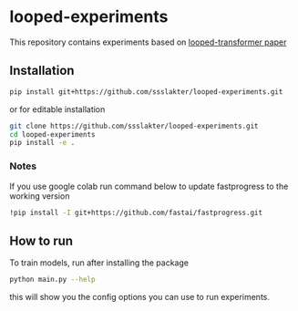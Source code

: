 # looped-experiments


<!-- WARNING: THIS FILE WAS AUTOGENERATED! DO NOT EDIT! -->

This repository contains experiments based on [looped-transformer
paper](https://arxiv.org/abs/2311.12424)

## Installation

``` sh
pip install git+https://github.com/ssslakter/looped-experiments.git
```

or for editable installation

``` sh
git clone https://github.com/ssslakter/looped-experiments.git
cd looped-experiments
pip install -e .
```

### Notes

If you use google colab run command below to update fastprogress to the
working version

``` sh
!pip install -I git+https://github.com/fastai/fastprogress.git
```

## How to run

To train models, run after installing the package

``` sh
python main.py --help
```

this will show you the config options you can use to run experiments.
